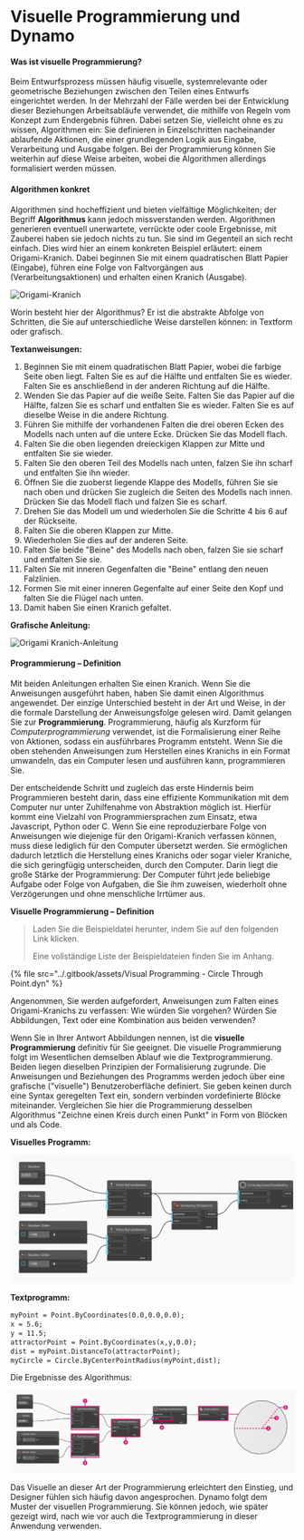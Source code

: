 # Visuelle Programmierung und Dynamo

#### Was ist visuelle Programmierung? <a href="#what-is-visual-programming" id="what-is-visual-programming"></a>

Beim Entwurfsprozess müssen häufig visuelle, systemrelevante oder geometrische Beziehungen zwischen den Teilen eines Entwurfs eingerichtet werden. In der Mehrzahl der Fälle werden bei der Entwicklung dieser Beziehungen Arbeitsabläufe verwendet, die mithilfe von Regeln vom Konzept zum Endergebnis führen. Dabei setzen Sie, vielleicht ohne es zu wissen, Algorithmen ein: Sie definieren in Einzelschritten nacheinander ablaufende Aktionen, die einer grundlegenden Logik aus Eingabe, Verarbeitung und Ausgabe folgen. Bei der Programmierung können Sie weiterhin auf diese Weise arbeiten, wobei die Algorithmen allerdings formalisiert werden müssen.

#### Algorithmen konkret <a href="#algorithms-in-hand" id="algorithms-in-hand"></a>

Algorithmen sind hocheffizient und bieten vielfältige Möglichkeiten; der Begriff **Algorithmus** kann jedoch missverstanden werden. Algorithmen generieren eventuell unerwartete, verrückte oder coole Ergebnisse, mit Zauberei haben sie jedoch nichts zu tun. Sie sind im Gegenteil an sich recht einfach. Dies wird hier an einem konkreten Beispiel erläutert: einem Origami-Kranich. Dabei beginnen Sie mit einem quadratischen Blatt Papier (Eingabe), führen eine Folge von Faltvorgängen aus (Verarbeitungsaktionen) und erhalten einen Kranich (Ausgabe).

![Origami-Kranich](https://primer.dynamobim.org/01\_Introduction/images/1-1/00-OrigamiCrane.png)

Worin besteht hier der Algorithmus? Er ist die abstrakte Abfolge von Schritten, die Sie auf unterschiedliche Weise darstellen können: in Textform oder grafisch.

**Textanweisungen:**

1. Beginnen Sie mit einem quadratischen Blatt Papier, wobei die farbige Seite oben liegt. Falten Sie es auf die Hälfte und entfalten Sie es wieder. Falten Sie es anschließend in der anderen Richtung auf die Hälfte.
2. Wenden Sie das Papier auf die weiße Seite. Falten Sie das Papier auf die Hälfte, falzen Sie es scharf und entfalten Sie es wieder. Falten Sie es auf dieselbe Weise in die andere Richtung.
3. Führen Sie mithilfe der vorhandenen Falten die drei oberen Ecken des Modells nach unten auf die untere Ecke. Drücken Sie das Modell flach.
4. Falten Sie die oben liegenden dreieckigen Klappen zur Mitte und entfalten Sie sie wieder.
5. Falten Sie den oberen Teil des Modells nach unten, falzen Sie ihn scharf und entfalten Sie ihn wieder.
6. Öffnen Sie die zuoberst liegende Klappe des Modells, führen Sie sie nach oben und drücken Sie zugleich die Seiten des Modells nach innen. Drücken Sie das Modell flach und falzen Sie es scharf.
7. Drehen Sie das Modell um und wiederholen Sie die Schritte 4 bis 6 auf der Rückseite.
8. Falten Sie die oberen Klappen zur Mitte.
9. Wiederholen Sie dies auf der anderen Seite.
10. Falten Sie beide "Beine" des Modells nach oben, falzen Sie sie scharf und entfalten Sie sie.
11. Falten Sie mit inneren Gegenfalten die "Beine" entlang den neuen Falzlinien.
12. Formen Sie mit einer inneren Gegenfalte auf einer Seite den Kopf und falten Sie die Flügel nach unten.
13. Damit haben Sie einen Kranich gefaltet.

**Grafische Anleitung:**

![Origami Kranich-Anleitung](https://primer.dynamobim.org/01\_Introduction/images/1-1/01-OrigamiCraneInstructions.png)

#### Programmierung – Definition <a href="#programming-defined" id="programming-defined"></a>

Mit beiden Anleitungen erhalten Sie einen Kranich. Wenn Sie die Anweisungen ausgeführt haben, haben Sie damit einen Algorithmus angewendet. Der einzige Unterschied besteht in der Art und Weise, in der die formale Darstellung der Anweisungsfolge gelesen wird. Damit gelangen Sie zur **Programmierung**. Programmierung, häufig als Kurzform für _Computerprogrammierung_ verwendet, ist die Formalisierung einer Reihe von Aktionen, sodass ein ausführbares Programm entsteht. Wenn Sie die oben stehenden Anweisungen zum Herstellen eines Kranichs in ein Format umwandeln, das ein Computer lesen und ausführen kann, programmieren Sie.

Der entscheidende Schritt und zugleich das erste Hindernis beim Programmieren besteht darin, dass eine effiziente Kommunikation mit dem Computer nur unter Zuhilfenahme von Abstraktion möglich ist. Hierfür kommt eine Vielzahl von Programmiersprachen zum Einsatz, etwa Javascript, Python oder C. Wenn Sie eine reproduzierbare Folge von Anweisungen wie diejenige für den Origami-Kranich verfassen können, muss diese lediglich für den Computer übersetzt werden. Sie ermöglichen dadurch letztlich die Herstellung eines Kranichs oder sogar vieler Kraniche, die sich geringfügig unterscheiden, durch den Computer. Darin liegt die große Stärke der Programmierung: Der Computer führt jede beliebige Aufgabe oder Folge von Aufgaben, die Sie ihm zuweisen, wiederholt ohne Verzögerungen und ohne menschliche Irrtümer aus.

**Visuelle Programmierung – Definition**

> Laden Sie die Beispieldatei herunter, indem Sie auf den folgenden Link klicken.
>
> Eine vollständige Liste der Beispieldateien finden Sie im Anhang.

{% file src="../.gitbook/assets/Visual Programming - Circle Through Point.dyn" %}

Angenommen, Sie werden aufgefordert, Anweisungen zum Falten eines Origami-Kranichs zu verfassen: Wie würden Sie vorgehen? Würden Sie Abbildungen, Text oder eine Kombination aus beiden verwenden?

Wenn Sie in Ihrer Antwort Abbildungen nennen, ist die **visuelle Programmierung** definitiv für Sie geeignet. Die visuelle Programmierung folgt im Wesentlichen demselben Ablauf wie die Textprogrammierung. Beiden liegen dieselben Prinzipien der Formalisierung zugrunde. Die Anweisungen und Beziehungen des Programms werden jedoch über eine grafische ("visuelle") Benutzeroberfläche definiert. Sie geben keinen durch eine Syntax geregelten Text ein, sondern verbinden vordefinierte Blöcke miteinander. Vergleichen Sie hier die Programmierung desselben Algorithmus "Zeichne einen Kreis durch einen Punkt" in Form von Blöcken und als Code.

**Visuelles Programm:**

![](./images/a-1/visualProgramming(2).png)

**Textprogramm:**

```
myPoint = Point.ByCoordinates(0.0,0.0,0.0);
x = 5.6;
y = 11.5;
attractorPoint = Point.ByCoordinates(x,y,0.0);
dist = myPoint.DistanceTo(attractorPoint);
myCircle = Circle.ByCenterPointRadius(myPoint,dist);
```

Die Ergebnisse des Algorithmus:

![](./images/a-1/visualProgramming(1).png)

Das Visuelle an dieser Art der Programmierung erleichtert den Einstieg, und Designer fühlen sich häufig davon angesprochen. Dynamo folgt dem Muster der visuellen Programmierung. Sie können jedoch, wie später gezeigt wird, nach wie vor auch die Textprogrammierung in dieser Anwendung verwenden.
